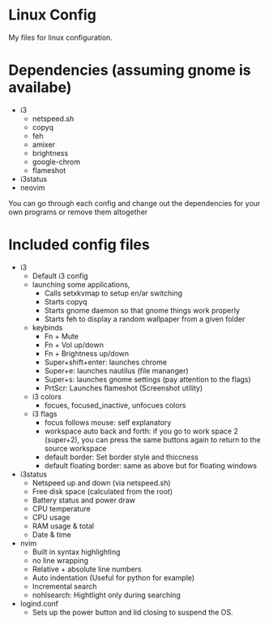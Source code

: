 # Linux Config
My files for linux configuration.

# Dependencies (assuming gnome is availabe)
* i3
  * netspeed.sh
  * copyq
  * feh
  * amixer
  * brightness
  * google-chrom
  * flameshot
* i3status
* neovim

You can go through each config and change out the dependencies for your own programs or remove them altogether

# Included config files
 * i3
   * Default i3 config
   * launching some applications,
     * Calls setxkvmap to setup en/ar switching
     * Starts copyq 
     * Starts gnome daemon so that gnome things work properly
     * Starts feh to display a random wallpaper from a given folder 
   * keybinds
     * Fn + Mute
     * Fn + Vol up/down
     * Fn + Brightness up/down
     * Super+shift+enter: launches chrome
     * Super+e: launches nautilus (file mananger)
     * Super+s: launches gnome settings (pay attention to the flags)
     * PrtScr: Launches flameshot (Screenshot utility)
   * i3 colors
     * focues, focused_inactive, unfocues colors
   * i3 flags 
     * focus follows mouse: self explanatory
     * workspace auto back and forth: if you go to work space 2 (super+2), you can press the same buttons again to return to the source workspace
     * default border: Set border style and thiccness
     * default floating border: same as above but for floating windows
 * i3status
   * Netspeed up and down (via netspeed.sh)
   * Free disk space (calculated from the root)
   * Battery status and power draw
   * CPU temperature
   * CPU usage
   * RAM usage & total
   * Date & time
 * nvim
   * Built in syntax highlighting
   * no line wrapping
   * Relative + absolute line numbers
   * Auto indentation (Useful for python for example)
   * Incremental search
   * nohlsearch: Hightlight only during searching
 * logind.conf
   * Sets up the power button and lid closing to suspend the OS.

